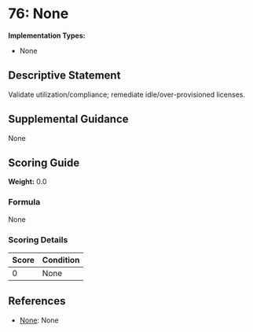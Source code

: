 # 76: None

**Implementation Types:**
- None

## Descriptive Statement

Validate utilization/compliance; remediate idle/over-provisioned licenses.

## Supplemental Guidance

None

## Scoring Guide

**Weight:** 0.0

### Formula

None

### Scoring Details

| Score | Condition |
| ----- | --------- |
| 0 | None |

## References

- [None](None): None

